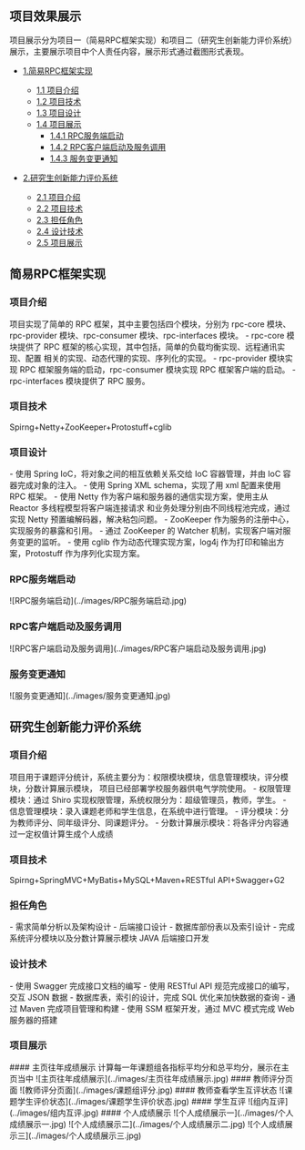 ## 项目效果展示
项目展示分为项目一（简易RPC框架实现）和项目二（研究生创新能力评价系统）展示，主要展示项目中个人责任内容，展示形式通过截图形式表现。
* [1.简易RPC框架实现](#1)
    * [1.1 项目介绍](#1.1)
    * [1.2 项目技术](#1.2)
    * [1.3 项目设计](#1.3)
    * [1.4 项目展示](#1.4)
        * [1.4.1 RPC服务端启动](#1.4)
        * [1.4.2 RPC客户端启动及服务调用](#1.5)
        * [1.4.3 服务变更通知](#1.6)
    
* [2.研究生创新能力评价系统](#2)
    * [2.1 项目介绍](#2.1)
    * [2.2 项目技术](#2.2)
    * [2.3 担任角色](#2.3)
    * [2.4 设计技术](#2.4)
    * [2.5 项目展示](#2.5)
<h2 id="1">简易RPC框架实现</h2>
<h3 id="1.1">项目介绍</h3>
项目实现了简单的 RPC 框架，其中主要包括四个模块，分别为 rpc-core 模块、rpc-provider 模块、rpc-consumer 模块、rpc-interfaces 模块。
- rpc-core 模块提供了 RPC 框架的核心实现，其中包括，简单的负载均衡实现、远程通讯实现、配置 相关的实现、动态代理的实现、序列化的实现。
- rpc-provider 模块实现 RPC 框架服务端的启动，rpc-consumer 模块实现 RPC 框架客户端的启动。
- rpc-interfaces 模块提供了 RPC 服务。

<h3 id="1.2">项目技术</h3>
Spirng+Netty+ZooKeeper+Protostuff+cglib 

<h3 id="1.3">项目设计</h3>
- 使用 Spring IoC，将对象之间的相互依赖关系交给 IoC 容器管理，并由 IoC 容器完成对象的注入。
- 使用 Spring XML schema，实现了用 xml 配置来使用 RPC 框架。
- 使用 Netty 作为客户端和服务器的通信实现方案，使用主从 Reactor 多线程模型将客户端连接请求
和业务处理分别由不同线程池完成，通过实现 Netty 预置编解码器，解决粘包问题。
- ZooKeeper 作为服务的注册中心，实现服务的暴露和引用。
- 通过 ZooKeeper 的 Watcher 机制，实现客户端对服务变更的监听。
- 使用 cglib 作为动态代理实现方案，log4j 作为打印和输出方案，Protostuff 作为序列化实现方案。

<h3 id="1.4">RPC服务端启动</h3>
![RPC服务端启动](../images/RPC服务端启动.jpg)
<h3 id="1.5">RPC客户端启动及服务调用</h3>
![RPC客户端启动及服务调用](../images/RPC客户端启动及服务调用.jpg)
<h3 id="1.6">服务变更通知</h3>
![服务变更通知](../images/服务变更通知.jpg)

<h2 id="2">研究生创新能力评价系统</h2>
<h3 id="2.1">项目介绍</h3>
项目用于课题评分统计，系统主要分为：权限模块模块，信息管理模块，评分模块，分数计算展示模块，
项目已经部署学校服务器供电气学院使用。
- 权限管理模块：通过 Shiro 实现权限管理，系统权限分为：超级管理员，教师，学生。
- 信息管理模块：录入课题老师和学生信息，在系统中进行管理。
- 评分模块：分为教师评分、同年级评分、同课题评分。
- 分数计算展示模块：将各评分内容通过一定权值计算生成个人成绩

<h3 id="2.2">项目技术</h3>
Spirng+SpringMVC+MyBatis+MySQL+Maven+RESTful API+Swagger+G2

<h3 id="2.3">担任角色</h3>
- 需求简单分析以及架构设计
- 后端接口设计
- 数据库部份表以及索引设计
- 完成系统评分模块以及分数计算展示模块 JAVA 后端接口开发

<h3 id="2.4">设计技术</h3>
- 使用 Swagger 完成接口文档的编写
- 使用 RESTful API 规范完成接口的编写，交互 JSON 数据
- 数据库表，索引的设计，完成 SQL 优化来加快数据的查询
- 通过 Maven 完成项目管理和构建
- 使用 SSM 框架开发，通过 MVC 模式完成 Web 服务器的搭建
<h3 id="2.5">项目展示</h3>
#### 主页往年成绩展示
计算每一年课题组各指标平均分和总平均分，展示在主页当中
![主页往年成绩展示](../images/主页往年成绩展示.jpg)
#### 教师评分页面
![教师评分页面](../images/课题组评分.jpg)
#### 教师查看学生互评状态
![课题学生评价状态](../images/课题学生评价状态.jpg)
#### 学生互评
![组内互评](../images/组内互评.jpg)
#### 个人成绩展示
![个人成绩展示一](../images/个人成绩展示一.jpg)
![个人成绩展示二](../images/个人成绩展示二.jpg)
![个人成绩展示三](../images/个人成绩展示三.jpg)